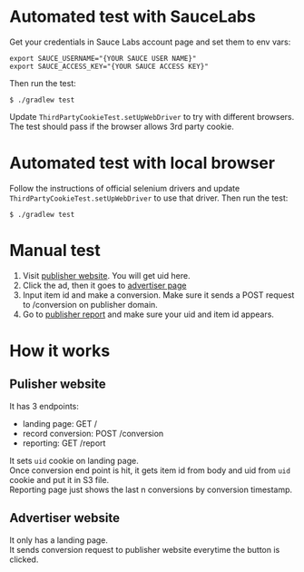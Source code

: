 # Automated test with SauceLabs

Get your credentials in Sauce Labs account page and set them to env vars:
```
export SAUCE_USERNAME="{YOUR SAUCE USER NAME}"
export SAUCE_ACCESS_KEY="{YOUR SAUCE ACCESS KEY}"
```

Then run the test:

```
$ ./gradlew test
```

Update `ThirdPartyCookieTest.setUpWebDriver` to try with different browsers.
The test should pass if the browser allows 3rd party cookie.

# Automated test with local browser
Follow the instructions of official selenium drivers and update `ThirdPartyCookieTest.setUpWebDriver` to use that driver.
Then run the test:
```
$ ./gradlew test
```

# Manual test
1. Visit [publisher website](https://1svkujd1fk.execute-api.us-east-2.amazonaws.com/). You will get uid here.
2. Click the ad, then it goes to [advertiser page](https://p64ya2x0wl.execute-api.us-east-2.amazonaws.com/)
3. Input item id and make a conversion. Make sure it sends a POST request to /conversion on publisher domain. 
4. Go to [publisher report](https://1svkujd1fk.execute-api.us-east-2.amazonaws.com/report) and make sure your uid and item id appears.

# How it works
## Pulisher website
It has 3 endpoints:
* landing page: GET /
* record conversion: POST /conversion
* reporting: GET /report

It sets `uid` cookie on landing page.   
Once conversion end point is hit, it gets item id from body and uid from `uid` cookie and put it in S3 file.  
Reporting page just shows the last n conversions by conversion timestamp.

## Advertiser website
It only has a landing page.  
It sends conversion request to publisher website everytime the button is clicked.
